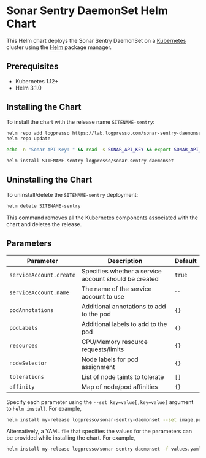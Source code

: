 # Sonar Sentry DaemonSet Helm Chart

This Helm chart deploys the Sonar Sentry DaemonSet on a [Kubernetes](http://kubernetes.io) cluster using the [Helm](https://helm.sh) package manager.

## Prerequisites

- Kubernetes 1.12+
- Helm 3.1.0

## Installing the Chart

To install the chart with the release name `SITENAME-sentry`:

```bash
helm repo add logpresso https://lab.logpresso.com/sonar-sentry-daemonset
helm repo update

echo -n "Sonar API Key: " && read -s SONAR_API_KEY && export SONAR_API_KEY && bash -c "curl -sSL https://lab.logpresso.com/sonar-sentry-daemonset/create-secrets.sh 2>/dev/null | bash"

helm install SITENAME-sentry logpresso/sonar-sentry-daemonset
```


## Uninstalling the Chart

To uninstall/delete the `SITENAME-sentry` deployment:

```bash
helm delete SITENAME-sentry
```

This command removes all the Kubernetes components associated with the chart and deletes the release.

## Parameters

| Parameter | Description | Default |
| --------- | ----------- | ------- |
| `serviceAccount.create` | Specifies whether a service account should be created | `true` |
| `serviceAccount.name` | The name of the service account to use | `""` |
| `podAnnotations` | Additional annotations to add to the pod | `{}` |
| `podLabels` | Additional labels to add to the pod | `{}` |
| `resources` | CPU/Memory resource requests/limits | `{}` |
| `nodeSelector` | Node labels for pod assignment | `{}` |
| `tolerations` | List of node taints to tolerate | `[]` |
| `affinity` | Map of node/pod affinities | `{}` |

Specify each parameter using the `--set key=value[,key=value]` argument to `helm install`. For example,

```bash
helm install my-release logpresso/sonar-sentry-daemonset --set image.pullPolicy=Always
```

Alternatively, a YAML file that specifies the values for the parameters can be provided while installing the chart. For example,

```bash
helm install my-release logpresso/sonar-sentry-daemonset -f values.yaml
```
